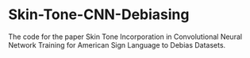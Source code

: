 # Skin-Tone-CNN-Debiasing
The code for the paper Skin Tone Incorporation in Convolutional Neural Network Training for American Sign Language to Debias Datasets.
